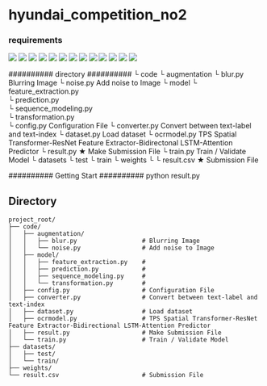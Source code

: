 # hyundai_competition_no2

### requirements

<img src="https://img.shields.io/badge/python-3.8-yellowgreen"/> 
<img src="https://img.shields.io/badge/nltk-3.7-yellowgreen"/> 
<img src="https://img.shields.io/badge/numpy-1.21.2-yellowgreen"/> 
<img src="https://img.shields.io/badge/opencv-4.1.2-yellowgreen"/> 
<img src="https://img.shields.io/badge/pandas-1.4.0-red"/> 
<img src="https://img.shields.io/badge/pillow-8.4.0-red"/> 
<img src="https://img.shields.io/badge/pytorch-1.10.2-blue"/>
<img src="https://img.shields.io/badge/skimage-0.19.1-yellowgreen"/> 
<img src="https://img.shields.io/badge/sklearn-1.0.2-yellowgreen"/> 
<img src="https://img.shields.io/badge/torchvision-0.11.3-yellowgreen"/> 
<img src="https://img.shields.io/badge/torchsummary-1.5.1-yellowgreen"/> 
<img src="https://img.shields.io/badge/tqdm-4.62.3-yellowgreen"/> 
<img src="https://img.shields.io/badge/wand-0.6.7-yellowgreen"/> 



########## directory ##########
└ code
   └ augmentation
      └ blur.py		Blurring Image
      └ noise.py		Add noise to Image
   └ model
      └ feature_extraction.py	
      └ prediction.py		
      └ sequence_modeling.py	
      └ transformation.py	
   └ config.py		Configuration File
   └ converter.py		Convert between text-label and text-index
   └ dataset.py		Load dataset
   └ ocrmodel.py		TPS Spatial Transformer-ResNet Feature Extractor-Bidirectonal LSTM-Attention Predictor
   └ result.py		★ Make Submission File
   └ train.py		Train / Validate Model
└ datasets
   └ test
   └ train
└ weights
   └ 
└ result.csv		★ Submission File

########## Getting Start ##########
python result.py

## Directory

```
project_root/
├── code/
│   ├── augmentation/
│   │   ├── blur.py                  # Blurring Image
│   │   └── noise.py                 # Add noise to Image
│   ├── model/
│   │   ├── feature_extraction.py    # 
│   │   ├── prediction.py            #
│   │   ├── sequence_modeling.py     #
│   │   └── transformation.py        #
│   ├── config.py                    # Configuration File
│   ├── converter.py                 # Convert between text-label and text-index
│   ├── dataset.py                   # Load dataset
│   ├── ocrmodel.py                  # TPS Spatial Transformer-ResNet Feature Extractor-Bidirectional LSTM-Attention Predictor
│   ├── result.py                    # Make Submission File
│   └── train.py                     # Train / Validate Model
├── datasets/
│   ├── test/
│   └── train/
├── weights/
└── result.csv                       # Submission File
```

